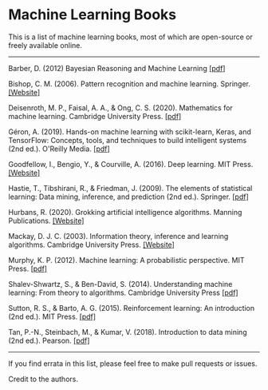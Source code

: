 # Machine Learning Books
This is a list of machine learning books, most of which are open-source or freely available online. 
___

Barber, D. (2012) Bayesian Reasoning and Machine Learning [[pdf]](http://web4.cs.ucl.ac.uk/staff/D.Barber/textbook/090310.pdf)

Bishop, C. M. (2006). Pattern recognition and machine learning. Springer. [[Website]](https://www.microsoft.com/en-us/research/people/cmbishop/prml-book/)

Deisenroth, M. P., Faisal, A. A., & Ong, C. S. (2020). Mathematics for machine learning. Cambridge University Press. [[pdf]](https://course.ccs.neu.edu/ds4420sp20/readings/mml-book.pdf)

Géron, A. (2019). Hands-on machine learning with scikit-learn, Keras, and TensorFlow: Concepts, tools, and techniques to build intelligent systems (2nd ed.). O'Reilly Media. [[pdf]](https://www.oreilly.com/library/view/hands-on-machine-learning/9781492032632/)

Goodfellow, I., Bengio, Y., & Courville, A. (2016). Deep learning. MIT Press. [[Website]](https://www.deeplearningbook.org/)

Hastie, T., Tibshirani, R., & Friedman, J. (2009). The elements of statistical learning: Data mining, inference, and prediction (2nd ed.). Springer. [[pdf]](https://www.sas.upenn.edu/~fdiebold/NoHesitations/BookAdvanced.pdf)

Hurbans, R. (2020). Grokking artificial intelligence algorithms. Manning Publications. [[Website]](https://www.oreilly.com/library/view/grokking-artificial-intelligence/9781617296185/)

Mackay, D. J. C. (2003). Information theory, inference and learning algorithms. Cambridge University Press. [[Website]](https://www.inference.org.uk/itila/book.html)

Murphy, K. P. (2012). Machine learning: A probabilistic perspective. MIT Press. [[pdf]](https://probml.github.io/pml-book/)

Shalev-Shwartz, S., & Ben-David, S. (2014). Understanding machine learning: From theory to algorithms. Cambridge University Press [[pdf]](https://www.cs.huji.ac.il/~shais/UnderstandingMachineLearning/understanding-machine-learning-theory-algorithms.pdf)

Sutton, R. S., & Barto, A. G. (2015). Reinforcement learning: An introduction (2nd ed.). MIT Press. [[pdf]](https://web.stanford.edu/class/psych209/Readings/SuttonBartoIPRLBook2ndEd.pdf) 

Tan, P.-N., Steinbach, M., & Kumar, V. (2018). Introduction to data mining (2nd ed.). Pearson. [[pdf]](https://www.ceom.ou.edu/media/docs/upload/Pang-Ning_Tan_Michael_Steinbach_Vipin_Kumar_-_Introduction_to_Data_Mining-Pe_NRDK4fi.pdf)

___
If you find errata in this list, please feel free to make pull requests or issues. 

Credit to the authors.

